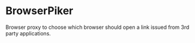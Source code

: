 BrowserPiker
============

Browser proxy to choose which browser should open a link issued from 3rd party applications.
